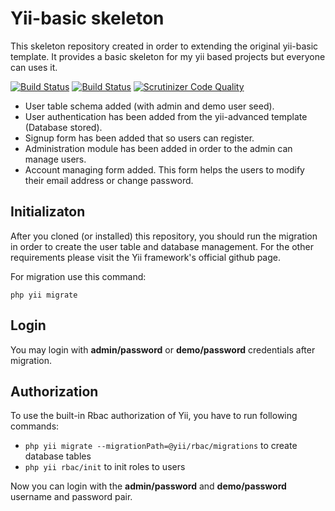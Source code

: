 # Yii-basic skeleton
This skeleton repository created in order to extending the original yii-basic template. 
It provides a basic skeleton for my yii based projects but everyone can uses it.

[![Build Status](https://travis-ci.org/botalaszlo/yii-basic-skeleton.svg?branch=master)](https://travis-ci.org/botalaszlo/yii-basic-skeleton)
[![Build Status](https://scrutinizer-ci.com/g/botalaszlo/yii-basic-skeleton/badges/build.png?b=master)](https://scrutinizer-ci.com/g/botalaszlo/yii-basic-skeleton/build-status/master)
[![Scrutinizer Code Quality](https://scrutinizer-ci.com/g/botalaszlo/yii-basic-skeleton/badges/quality-score.png?b=master)](https://scrutinizer-ci.com/g/botalaszlo/yii-basic-skeleton/?branch=master)

* User table schema added (with admin and demo user seed).
* User authentication has been added from the yii-advanced template (Database stored).
* Signup form has been added that so users can register.
* Administration module has been added in order to the admin can manage users.
* Account managing form added. This form helps the  users to modify their email address or change password.

## Initializaton
After you cloned (or installed) this repository, you should run the migration in order to create the user table and database management. For the other requirements please visit the Yii framework's official github page.

For migration use this command:
```
php yii migrate
```

## Login
You may login with **admin/password** or **demo/password** credentials after migration.

## Authorization
To use the built-in Rbac authorization of Yii, you have to run following commands:

* `php yii migrate --migrationPath=@yii/rbac/migrations` to create database tables
* `php yii rbac/init` to init roles to users
 
Now you can login with the **admin/password** and **demo/password** username and password pair.
